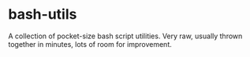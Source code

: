 bash-utils
==========

A collection of pocket-size bash script utilities. Very raw, usually thrown together in minutes, lots of room for improvement.
